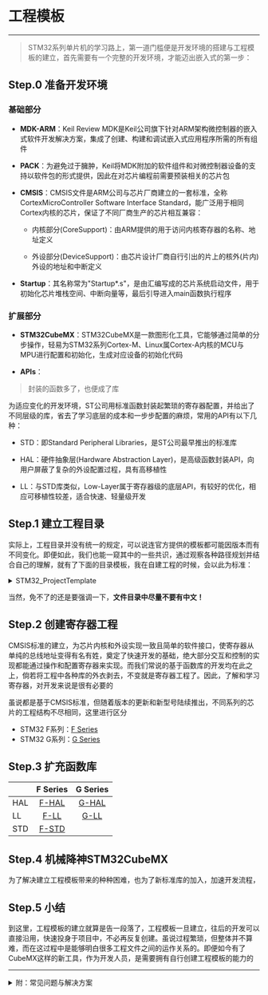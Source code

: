 # 工程模板

---

> STM32系列单片机的学习路上，第一道门槛便是开发环境的搭建与工程模板的建立，首先需要有一个完整的开发环境，才能迈出嵌入式的第一步：

## Step.0 准备开发环境

### 基础部分

+ **MDK-ARM**：Keil Review MDK是Keil公司旗下针对ARM架构微控制器的嵌入式软件开发解决方案，集成了创建、构建和调试嵌入式应用程序所需的所有组件

+ **PACK**：为避免过于臃肿，Keil将MDK附加的软件组件和对微控制器设备的支持以软件包的形式提供，因此在对芯片编程前需要预装相关的芯片包

+ **CMSIS**：CMSIS文件是ARM公司与芯片厂商建立的一套标准，全称CortexMicroController Software Interface Standard，能广泛用于相同Cortex内核的芯片，保证了不同厂商生产的芯片相互兼容：

  - 内核部分(CoreSupport)：由ARM提供的用于访问内核寄存器的名称、地址定义

  - 外设部分(DeviceSupport)：由芯片设计厂商自行引出的片上的核外(片内)外设的地址和中断定义

+ **Startup**：其名称常为"Startup*.s"，是由汇编写成的芯片系统启动文件，用于初始化芯片堆栈空间、中断向量等，最后引导进入main函数执行程序

### 扩展部分

* **STM32CubeMX**：STM32CubeMX是一款图形化工具，它能够通过简单的分步操作，轻易为STM32系列Cortex-M、Linux属Cortex-A内核的MCU与MPU进行配置和初始化，生成对应设备的初始化代码

* **APIs**：
> 封装的函数多了，也便成了库

为适应变化的开发环境，ST公司用标准函数封装起繁琐的寄存器配置，并给出了不同层级的库，省去了学习底层的成本和一步步配置的麻烦，常用的API有以下几种：

  * STD：即Standard Peripheral Libraries，是ST公司最早推出的标准库
  
  * HAL：硬件抽象层(Hardware Abstraction Layer)，是高级函数封装API，向用户屏蔽了复杂的外设配置过程，具有高移植性
  
  * LL：与STD库类似，Low-Layer属于寄存器级的底层API，有较好的优化，相应可移植性较差，适合快速、轻量级开发

## Step.1 建立工程目录
实际上，工程目录并没有统一的规定，可以说连官方提供的模板都可能因版本而有不同变化。即便如此，我们也能一窥其中的一些共识，通过观察各种路径规划并结合自己的理解，就有了下面的目录模板，我在自建工程的时候，会以此为标准：

<details> 
  <summary> STM32_ProjectTemplate </summary>
  <pre>
    │  
    ├─CMSIS
    │  ├─CoreSupport
    │  │  ├─Inc
    │  │  └─Src
    │  └─DeviceSupport
    │      ├─Inc
    │      └─Src
    ├─Drivers
    │  ├─HAL_Driver
    │  │  ├─Inc
    │  │  └─Src
    │  ├─LL_Driver
    │  │  ├─Inc
    │  │  └─Src
    │  └─STD_Driver
    │      ├─Inc
    │      └─Src
    ├─MDK-ARM
    └─User
        ├─Include
        └─Source      
  </pre>
</details>

当然，免不了的还是要强调一下，**文件目录中尽量不要有中文！**

## Step.2 创建寄存器工程

  CMSIS标准的建立，为芯片内核和外设实现一致且简单的软件接口，使寄存器从单纯的总线地址变得有名有姓，奠定了快速开发的基础，绝大部分交互和控制的实现都能通过操作和配置寄存器来实现。而我们常说的基于函数库的开发均在此之上，倘若将工程中各种库的外衣剥去，不变就是寄存器工程了。因此，了解和学习寄存器，对开发来说是很有必要的

  虽说都是基于CMSIS标准，但随着版本的更新和新型号陆续推出，不同系列的芯片的工程结构不尽相同，这里进行区分

* STM32 F系列：[F Series](https://github.com/Ryzone/STM-32Series/tree/main/F%20Series/A%20New%20Project)
* STM32 G系列：[G Series](https://github.com/Ryzone/STM-32Series/tree/main/G%20Series/A%20New%20Project)

## Step.3 扩充函数库

|          | F Series | G Series |
|:---------|:--------:|:--------:|
|    HAL   | [F-HAL]()| [G-HAL]()|
|    LL    | [F-LL]() | [G-LL]() |
|    STD   | [F-STD]()|


## Step.4 机械降神STM32CubeMX

为了解决建立工程模板带来的种种困难，也为了新标准库的加入，加速开发流程，


## Step.5 小结

到这里，工程模板的建立就算是告一段落了，工程模板一旦建立，往后的开发可以直接沿用，快速投身于项目中，不必再反复创建。虽说过程繁琐，但整体并不算难，而在这过程中是能够明白很多工程文件之间的运作关系的。即便如今有了CubeMX这样的新工具，作为开发人员，是需要拥有自行创建工程模板的能力的

- - -

<details> 
  <summary>  附：常见问题与解决方案 </summary>

###### 编译错误：error: L6236E: No section matches selector - no section to be FIRST/LAST.

添加**Startup*.s**文件到项目中

###### 编译警告：

在**Startup*.s**文件中，找到
```
Reset_Handler    PROC
                 EXPORT  Reset_Handler             [WEAK]
                 IMPORT  SystemInit
                 IMPORT  __main

                 LDR     R0, =SystemInit
                 BLX     R0
                 LDR     R0, =__main
                 BX      R0
                 ENDP
```
并修改为
```
Reset_Handler    PROC
                 EXPORT  Reset_Handler             [WEAK]
                 ;IMPORT  SystemInit
                 IMPORT  __main

                 ;LDR     R0, =SystemInit
                 ;BLX     R0
                 LDR     R0, =__main
                 BX      R0
                 ENDP
```
因为该汇编启动文件规定程序在进入主函数之前，会先进入函数`SystemInit()`初始化系统时钟，有的芯片支撑文件中不一定会自带此函数，导致编译错误，只需将调用部分注释掉即可

###### 编译警告：warning:  #1-D: last line of file ends without a newline



###### 芯片型号不一致

打开 Options for Target ，在**Device**选项卡中可以重新选择芯片型号

###### 默认晶振时间不一致

在**Target**选项卡中，Xtal(Mhz)一栏填写正确的时钟频率

###### 不生成HEX格式文件

首先检查程序编译和生成过程中是否产生错误，若没有，则在**Output**选项卡中勾选*Creat HEX File*

###### 修改工程输出路径

在**Output**选项卡中，点击*Select Folder for Objects*按钮，选择中间文件路径

###### 修改中间文件路径

在**Listing**选项卡中，点击*Select Folder for Listing*按钮，选择中间文件路径

###### 编译不支持内联函数

这是由于工程文件不支持最新的编译版本导致的，可以看到在**C/C++** 选项卡中出现了 *(AC6)* 的字样，Target选项卡中CodeGeneration栏下拉菜单中选择Use Default Compiler version 5

###### C99 Mode

在**C/C++** 选项卡中勾选*C99 Mode*

###### 下载器无法连上

**Debug**选项卡下，确认勾选*Use Debugger*而非*Use Simulator*，下拉选择对应的下载仿真器

点击右侧**Settings**按钮，在内 Debug 选项卡中配置*Port*和*Max Clock*

###### 下载程序不执行

检查程序逻辑无误后，通过板载复位键重置

若需要程序下载后立即执行，则在**Debug**选项卡下点击右侧**Setting**按钮，在内 Flash Download 选项卡中勾选*Reset and Run*

</details>
